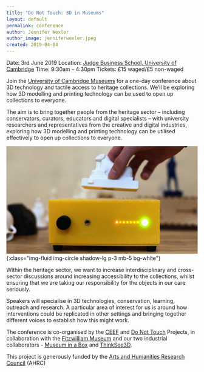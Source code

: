 ```yaml
---
title: "Do Not Touch: 3D in Museums"
layout: default
permalink: conference
author: Jennifer Wexler
author_image: jenniferwexler.jpeg
created: 2019-04-04
---
```


Date: 3rd June 2019
Location: [Judge Business School, University of Cambridge](https://www.jbs.cam.ac.uk/)
Time: 9:30am - 4:30pm
Tickets: £15 waged/£5 non-waged

Join the [University of Cambridge Museums](https://www.museums.cam.ac.uk/) for a one-day conference about 3D technology and tactile access to heritage collections. We’ll be exploring how 3D modelling and printing technology can be used to open up collections to everyone.

The aim is to bring together people from the heritage sector – including conservators, curators, educators and digital specialists – with university researchers and representatives from the creative and digital industries, exploring how 3D modelling and printing technology can be utilised effectively to open up collections to everyone.

![An image of a Museum in a Box](/images/objects/museuminabox.jpg){:class="img-fluid img-circle shadow-lg p-3 mb-5 bg-white"}

Within the heritage sector, we want to increase interdisciplinary and cross-sector discussions around increasing accessibility to the collections, whilst ensuring that we are taking our responsibility for the objects in our care seriously.

Speakers will specialise in 3D technologies, conservation, learning, outreach and research.  A particular area of interest for us is around how interventions could be replicated in other settings and bringing together different voices to establish how this might work.

The conference is co-organised by the [CEEF](https://creative-economy.fitzmuseum.cam.ac.uk/) and [Do Not Touch](https://do-not-touch.fitzmuseum.cam.ac.uk/) Projects, in collaboration with the [Fitzwilliam Museum](https://fitzmuseum.cam.ac.uk) and our two industrial collaborators - [Museum in a Box](/partners/museuminabox/) and [ThinkSee3D](/partners/thinksee3d/).

This project  is generously funded by the [Arts and Humanities Research Council](https://ahrc.ukri.org/) (AHRC)
